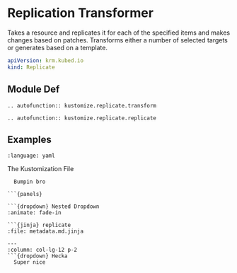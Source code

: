 # Replication Transformer  

Takes a resource and replicates it for each of the specified items and makes changes based on patches. Transforms either a number of selected targets or generates based on a template. 

```yaml
apiVersion: krm.kubed.io
kind: Replicate
```

## Module Def  

```{eval-rst}  
.. autofunction:: kustomize.replicate.transform
```

```{eval-rst}  
.. autofunction:: kustomize.replicate.replicate
```

## Examples  

```{literalinclude} ../../examples/replicate/generated.yaml
:language: yaml
```

The Kustomization File  

```{tabbed} Tab One  
  Bumpin bro
```

```{tabbed} Tab Two  
```{panels}

```{dropdown} Nested Dropdown
:animate: fade-in

```{jinja} replicate
:file: metadata.md.jinja

---
:column: col-lg-12 p-2
```{dropdown} Hecka
  Super nice
```

